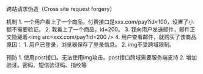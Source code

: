 跨站请求伪造（Cross site request forgery）

机制
	1. 一个用户看上了一个商品，付费接口是xxx.com/pay?id=100，设置了小额不需要验证。
	2. 我看上了一个商品，id=200。
	3. 我向用户发送邮件，邮件正文隐藏着\<img src=xxx.com/pay?id=200 />
	4. 用户查看邮件，就购买了该商品
原因：
	1. 用户已登录，浏览器保存了登录信息。
	2. img不受跨域限制。

预防
	1. 使用post接口。无法使用img攻击。post接口跨域需要服务端支持
	2. 增加验证。密码、短信验证码、指纹等